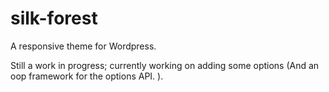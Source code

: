 silk-forest
===========

A responsive theme for Wordpress.

Still a work in progress; currently working on adding some options (And an 
oop framework for the options API. ).
